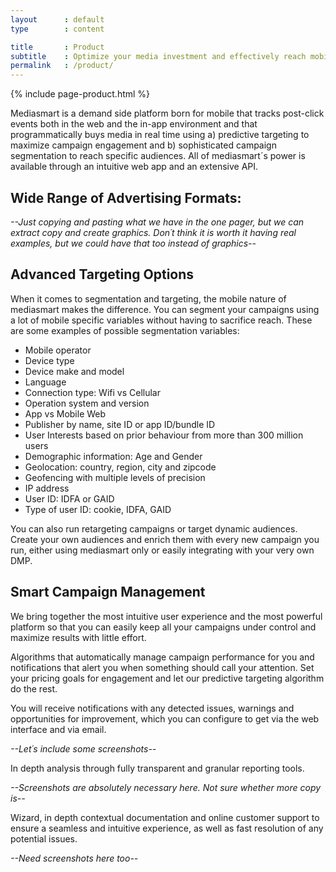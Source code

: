 ```yaml
---
layout      : default
type        : content

title       : Product
subtitle    : Optimize your media investment and effectively reach mobile audiences in real time using display, video and native ads.
permalink   : /product/
---
```


{% include page-product.html %}

Mediasmart is a demand side platform born for mobile that tracks post-click events both in the web and the in-app environment and that programmatically buys media in real time using a) predictive targeting to maximize campaign engagement and b) sophisticated campaign segmentation to reach specific audiences. All of mediasmart´s power is available through an intuitive web app and an extensive API.

## Wide Range of Advertising Formats:
*--Just copying and pasting what we have in the one pager, but we can extract copy and create graphics. Don´t think it is worth it having real examples, but we could have that too instead of graphics--*

## Advanced Targeting Options

When it comes to segmentation and targeting, the mobile nature of mediasmart makes the difference. You can segment your campaigns using a lot of mobile specific variables without having to sacrifice reach. These are some examples of possible segmentation variables:

 - Mobile operator
 - Device type
 - Device make and model
 - Language
 - Connection type: Wifi vs Cellular
 - Operation system and version
 - App vs Mobile Web
 - Publisher by name, site ID or app ID/bundle ID
 - User Interests based on prior behaviour from more than 300 million users
 - Demographic information: Age and Gender
 - Geolocation: country, region, city and zipcode
 - Geofencing with multiple levels of precision
 - IP address
 - User ID: IDFA or GAID
 - Type of user ID: cookie, IDFA, GAID

You can also run retargeting campaigns or target dynamic audiences. Create your own audiences and enrich them with every new campaign you run, either using mediasmart only or easily integrating with your very own DMP.

## Smart Campaign Management
We bring together the most intuitive user experience and the most powerful platform so that you can easily keep all your campaigns under control and maximize results with little effort.

Algorithms that automatically manage campaign performance for you and notifications that alert you when something should call your attention. Set your pricing goals for engagement and let our predictive targeting algorithm do the rest.

You will receive notifications with any detected issues, warnings and opportunities for improvement, which you can configure to get via the web interface and via email.

*--Let´s include some screenshots--*

In depth analysis through fully transparent and granular reporting tools.

*--Screenshots are absolutely necessary here. Not sure whether more copy is--*

Wizard, in depth contextual documentation and online customer support to ensure a seamless and intuitive experience, as well as fast resolution of any potential issues.

*--Need screenshots here too--*
